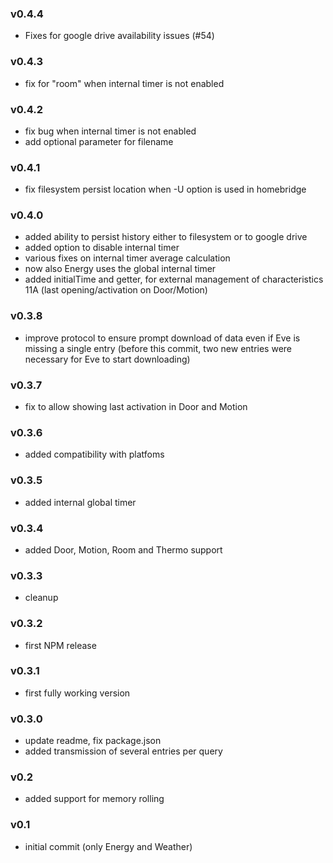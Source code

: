 ### v0.4.4
- Fixes for google drive availability issues (#54)
### v0.4.3
- fix for "room" when internal timer is not enabled

### v0.4.2
- fix bug when internal timer is not enabled
- add optional parameter for filename

### v0.4.1
- fix filesystem persist location when -U option is used in homebridge

### v0.4.0
- added ability to persist history either to filesystem or to google drive
- added option to disable internal timer
- various fixes on internal timer average calculation
- now also Energy uses the global internal timer
- added initialTime and getter, for external management of characteristics 11A (last opening/activation on Door/Motion)

### v0.3.8
- improve protocol to ensure prompt download of data even if Eve is missing a single entry (before this commit, two new entries were necessary for Eve to start downloading)

### v0.3.7
- fix to allow showing last activation in Door and Motion

### v0.3.6
- added compatibility with platfoms

### v0.3.5
- added internal global timer

### v0.3.4
- added Door, Motion, Room and Thermo support

### v0.3.3
- cleanup

### v0.3.2
- first NPM release

### v0.3.1
- first fully working version

### v0.3.0
- update readme, fix package.json
- added transmission of several entries per query

### v0.2
- added support for memory rolling

### v0.1
- initial commit (only Energy and Weather)

